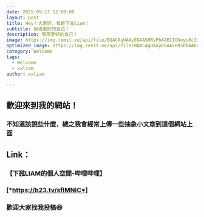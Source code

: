 ```yaml
---
date: 2025-09-17 12:00:00
layout: post
title: Hey！大家好，我是下誸liam！
subtitle: 發現更好的自己！
description: 發現更好的自己！
image: https://img.remit.ee/api/file/BQACAgUAAyEGAASHRsPbAAECIGNoys8cItqgZvDL4KSxcg9I0BIkywACaSEAAr4MUVZLgPbAbAsQ9zYE.jpeg
optimized_image: https://img.remit.ee/api/file/BQACAgUAAyEGAASHRsPbAAECIGNoys8cItqgZvDL4KSxcg9I0BIkywACaSEAAr4MUVZLgPbAbAsQ9zYE.jpeg
category: Welcome
tags:
  - Welcome
  - xxliam
author: xxliam

---
```


## 歡迎來到我的網站！  
### 不知道該說些什麼，總之我會經常上傳一些抽象小文章到這個網站上面  
## Link：  
### 【下誸LIAM的個人空間-哔哩哔哩】  
### [*https://b23.tv/sfIMNiC*]         
### 歡迎大家找我投稿😆
